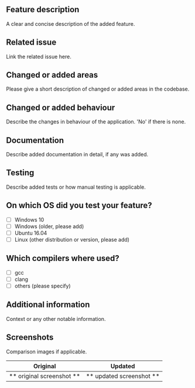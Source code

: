 ## Feature description
A clear and concise description of the added feature.

## Related issue
Link the related issue here.

## Changed or added areas
Please give a short description of changed or added areas in the codebase.

## Changed or added behaviour
Describe the changes in behaviour of the application. 'No' if there is none.

## Documentation
Describe added documentation in detail, if any was added.

## Testing
Describe added tests or how manual testing is applicable.

## On which OS did you test your feature?
- [ ] Windows 10
- [ ] Windows (older, please add)
- [ ] Ubuntu 16.04
- [ ] Linux (other distribution or version, please add)

## Which compilers where used?
- [ ] gcc
- [ ] clang
- [ ] others (please specify)

## Additional information
Context or any other notable information.

## Screenshots
Comparison images if applicable.

Original                   |  Updated
:-------------------------:|:-------------------------:
** original screenshot **  |  ** updated screenshot **

